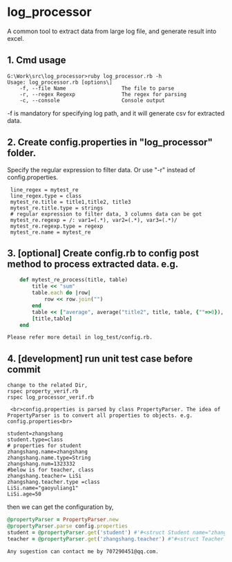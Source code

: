 # log_processor
A common tool to extract data from large log file, and generate result into excel.
 ## 1. Cmd usage
```
G:\Work\src\log_processor>ruby log_processor.rb -h
Usage: log_processor.rb [options\]
    -f, --file Name                  The file to parse
    -r, --regex Regexp               The regex for parsing
    -c, --console                    Console output
```
-f is mandatory for specifying log path, and it will generate csv for extracted data.<br>

 ## 2. Create config.properties in "log_processor" folder.
 Specify the regular expression to filter data. Or use "-r" instead of config.properties.
 ```
  line_regex = mytest_re
  line_regex.type = class
  mytest_re.title = title1,title2, title3 
  mytest_re.title.type = strings
  # regular expression to filter data, 3 columns data can be got
  mytest_re.regexp = /: var1=(.*), var2=(.*), var3=(.*)/
  mytest_re.regexp.type = regexp
  mytest_re.name = mytest_re
  ```
  
  ## 3. [optional] Create config.rb to config post method to process extracted data. e.g.
``` ruby
	def mytest_re_process(title, table)
		title << "sum"
		table.each do |row|
			row << row.join("")
		end
		table << ["average", average("title2", title, table, {""=>0}), "", ""]
		[title,table]
	end
```
	Please refer more detail in log_test/config.rb.
  ## 4. [development] run unit test case before commit
  ```
  change to the related Dir,
  rspec property_verif.rb
  rspec log_processor_verif.rb
  ```
     <br>config.properties is parsed by class PropertyParser. The idea of PropertyParser is to convert all properties to objects. e.g. config.properties<br>
  ```
student=zhangshang
student.type=class
# properties for student
zhangshang.name=zhangshang
zhangshang.name.type=String
zhangshang.num=1323332
#below is for teacher, class
zhangshang.teacher= LiSi
zhangshang.teacher.type =class
LiSi.name="gaoyuliang1"
LiSi.age=50
  ```
  then we can get the configuration by,
  ``` ruby
  @propertyParser = PropertyParser.new
  @propertyParser.parse config.properties
  student = @propertyParser.get('student') #'#<struct Student name="zhangshang", num="1323332", teacher=#<struct Teacher name="\"gaoyuliang1\"", age="50">, books="[sg,hlm]">'
  teacher = @propertyParser.get('zhangshang.teacher') #"#<struct Teacher name=\"\\\"gaoyuliang1\\\"\", age=\"50\">"

  
  ```

	Any sugestion can contact me by 707290451@qq.com.
